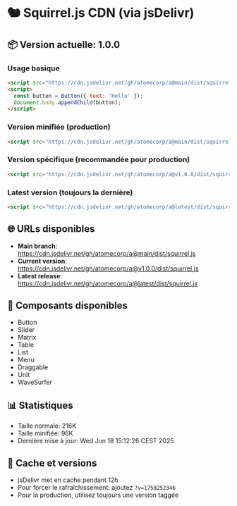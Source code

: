 # 🐿️ Squirrel.js CDN (via jsDelivr)

## 📦 Version actuelle: 1.0.0

### Usage basique
```html
<script src="https://cdn.jsdelivr.net/gh/atomecorp/a@main/dist/squirrel.js"></script>
<script>
  const button = Button({ text: 'Hello' });
  document.body.appendChild(button);
</script>
```

### Version minifiée (production)
```html
<script src="https://cdn.jsdelivr.net/gh/atomecorp/a@main/dist/squirrel.min.js"></script>
```

### Version spécifique (recommandée pour production)
```html
<script src="https://cdn.jsdelivr.net/gh/atomecorp/a@v1.0.0/dist/squirrel.min.js"></script>
```

### Latest version (toujours la dernière)
```html
<script src="https://cdn.jsdelivr.net/gh/atomecorp/a@latest/dist/squirrel.min.js"></script>
```

## 🌐 URLs disponibles
- **Main branch**: https://cdn.jsdelivr.net/gh/atomecorp/a@main/dist/squirrel.js
- **Current version**: https://cdn.jsdelivr.net/gh/atomecorp/a@v1.0.0/dist/squirrel.js
- **Latest release**: https://cdn.jsdelivr.net/gh/atomecorp/a@latest/dist/squirrel.js

## 🧩 Composants disponibles
- Button
- Slider  
- Matrix
- Table
- List
- Menu
- Draggable
- Unit
- WaveSurfer

## 📊 Statistiques
- Taille normale: 216K
- Taille minifiée:  96K
- Dernière mise à jour: Wed Jun 18 15:12:26 CEST 2025

## 🔄 Cache et versions
- jsDelivr met en cache pendant 12h
- Pour forcer le rafraîchissement: ajoutez `?v=1750252346`
- Pour la production, utilisez toujours une version taggée

